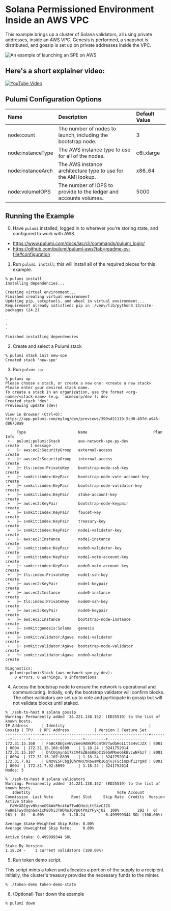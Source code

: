 # Solana Permissioned Environment Inside an AWS VPC

This example brings up a cluster of Solana validators, all using private addresses, inside an AWS VPC.
Genesis is performed, a snapshot is distributed, and gossip is set up on private addresses inside the VPC.

![An example of launching an SPE on AWS](https://github.com/abklabs/svmkit-media/blob/main/SVMKitSPELaunch/10x_speed_shorter.gif?raw=true)

## Here's a short explainer video:

[![YouTube Video](https://img.youtube.com/vi/8rgUikRios4/0.jpg)](https://www.youtube.com/embed/8rgUikRios4?si=lqUuZfgD_9fImpG0)

## Pulumi Configuration Options

| Name              | Description                                                       | Default Value |
| :---------------- | :---------------------------------------------------------------- | :------------ |
| node:count        | The number of nodes to launch, including the bootstrap node.      | 3             |
| node:instanceType | The AWS instance type to use for all of the nodes.                | c6i.xlarge    |
| node:instanceArch | The AWS instance architecture type to use for the AMI lookup.     | x86_64        |
| node:volumeIOPS   | The number of IOPS to provide to the ledger and accounts volumes. | 5000          |

## Running the Example

0. Have `pulumi` installed, logged in to wherever you're storing state, and configured to work with AWS.

- https://www.pulumi.com/docs/iac/cli/commands/pulumi_login/
- https://github.com/pulumi/pulumi-aws?tab=readme-ov-file#configuration

1. Run `pulumi install`; this will install all of the required pieces for this example.

```
% pulumi install
Installing dependencies...

Creating virtual environment...
Finished creating virtual environment
Updating pip, setuptools, and wheel in virtual environment...
Requirement already satisfied: pip in ./venv/lib/python3.13/site-packages (24.2)

.
.
.

Finished installing dependencies
```

2. Create and select a Pulumi stack

```
% pulumi stack init new-spe
Created stack 'new-spe'
```

3. Run `pulumi up`

```
% pulumi up
Please choose a stack, or create a new one: <create a new stack>
Please enter your desired stack name.
To create a stack in an organization, use the format <org-name>/<stack-name> (e.g. `acmecorp/dev`): dev
Created stack 'dev'
Previewing update (dev)

View in Browser (Ctrl+O): https://app.pulumi.com/mylog/dev/previews/390sd21119-5cd0-497d-a945-d86738a9

     Type                       Name                             Plan       Info
 +   pulumi:pulumi:Stack        aws-network-spe-py-dev           create     1 message
 +   ├─ aws:ec2:SecurityGroup   external-access                  create
 +   ├─ aws:ec2:SecurityGroup   internal-access                  create
 +   ├─ tls:index:PrivateKey    bootstrap-node-ssh-key           create
 +   ├─ svmkit:index:KeyPair    bootstrap-node-vote-account-key  create
 +   ├─ svmkit:index:KeyPair    bootstrap-node-validator-key     create
 +   ├─ svmkit:index:KeyPair    stake-account-key                create
 +   ├─ aws:ec2:KeyPair         bootstrap-node-keypair           create
 +   ├─ svmkit:index:KeyPair    faucet-key                       create
 +   ├─ svmkit:index:KeyPair    treasury-key                     create
 +   ├─ svmkit:index:KeyPair    node1-validator-key              create
 +   ├─ aws:ec2:Instance        node1-instance                   create
 +   ├─ svmkit:index:KeyPair    node0-validator-key              create
 +   ├─ svmkit:index:KeyPair    node1-vote-account-key           create
 +   ├─ svmkit:index:KeyPair    node0-vote-account-key           create
 +   ├─ tls:index:PrivateKey    node1-ssh-key                    create
 +   ├─ aws:ec2:KeyPair         node1-keypair                    create
 +   ├─ aws:ec2:Instance        node0-instance                   create
 +   ├─ tls:index:PrivateKey    node0-ssh-key                    create
 +   ├─ aws:ec2:KeyPair         node0-keypair                    create
 +   ├─ aws:ec2:Instance        bootstrap-node-instance          create
 +   ├─ svmkit:genesis:Solana   genesis                          create
 +   ├─ svmkit:validator:Agave  node1-validator                  create
 +   ├─ svmkit:validator:Agave  bootstrap-node-validator         create
 +   └─ svmkit:validator:Agave  node0-validator                  create

Diagnostics:
  pulumi:pulumi:Stack (aws-network-spe-py-dev):
    0 errors, 0 warnings, 0 informations
```

4. Access the bootstrap node to ensure the network is operational and communicating. Initially, only the bootstrap validator will confirm blocks. The other validators are set up to vote and participate in gossip but will not validate blocks until staked.

```
% ./ssh-to-host 0 solana gossip
Warning: Permanently added '34.221.138.152' (ED25519) to the list of known hosts.
IP Address      | Identity                                     | Gossip | TPU   | RPC Address           | Version | Feature Set
----------------+----------------------------------------------+--------+-------+-----------------------+---------+----------------
172.31.15.168   | FaWcX8EgsvNVzneG9AWxPbc4tW7TwdGHoiLttS4vCJZX | 8001   | 8004  | 172.31.15.168:8899    | 1.18.24 | 3241752014
172.31.15.107   | DhCUqnynb172CV4SZBaSUBpC156SAMoeo6kBvcwNFbz7 | 8001   | 8004  | 172.31.15.107:8899    | 1.18.24 | 3241752014
172.31.7.92     | ENzVE5FCbgjQhrmRCtRowaWk16qjvJFScinpHf12rg9d | 8001   | 8004  | 172.31.7.92:8899      | 1.18.24 | 3241752014
Nodes: 3

% ./ssh-to-host 0 solana validators
Warning: Permanently added '34.221.138.152' (ED25519) to the list of known hosts.
   Identity                                      Vote Account                            Commission  Last Vote        Root Slot     Skip Rate  Credits  Version            Active Stake
  FaWcX8EgsvNVzneG9AWxPbc4tW7TwdGHoiLttS4vCJZX  FwHm1TwydnqnGskixP8Dhi3TWDhoJQYp6tPm2YFykjUi  100%        292 (  0)        261 (  0)   0.00%        0  1.18.24         0.499999344 SOL (100.00%)

Average Stake-Weighted Skip Rate: 0.00%
Average Unweighted Skip Rate:     0.00%

Active Stake: 0.499999344 SOL

Stake By Version:
1.18.24 -    1 current validators (100.00%)
```

5. Run token demo script.

This script mints a token and allocates a portion of the supply to a recipient. Initially, the cluster's treasury provides the necessary funds to the minter.

```
% ./token-demo token-demo-state
```

6. (Optional) Tear down the example

```
% pulumi down
```
